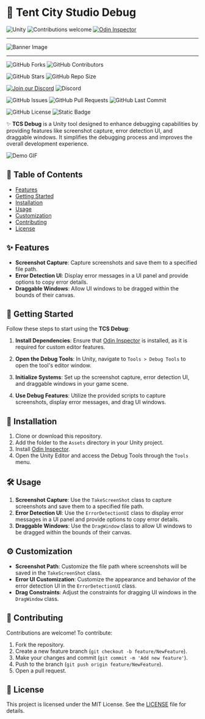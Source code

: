 # 🎨 Tent City Studio Debug

![Unity](https://img.shields.io/badge/Unity-2022.3+-black.svg?style=for-the-badge&logo=unity)
![Contributions welcome](https://img.shields.io/badge/Contributions-Welcome-brightgreen.svg?style=for-the-badge)
[![Odin Inspector](https://img.shields.io/badge/Odin_Inspector-Required-blue?style=for-the-badge)](https://odininspector.com/)

***
![Banner Image](https://via.placeholder.com/1000x300.png?text=assets+TCS+Debug+for+Unity)
***

![GitHub Forks](https://img.shields.io/github/forks/Ddemon26/TCS-Debug)
![GitHub Contributors](https://img.shields.io/github/contributors/Ddemon26/TCS-Debug)

![GitHub Stars](https://img.shields.io/github/stars/Ddemon26/TCS-Debug)
![GitHub Repo Size](https://img.shields.io/github/repo-size/Ddemon26/TCS-Debug)

[![Join our Discord](https://img.shields.io/badge/Discord-Join%20Us-7289DA?logo=discord&logoColor=white)](https://discord.gg/knwtcq3N2a)
![Discord](https://img.shields.io/discord/1047781241010794506)

![GitHub Issues](https://img.shields.io/github/issues/Ddemon26/TCS-Debug)
![GitHub Pull Requests](https://img.shields.io/github/issues-pr/Ddemon26/TCS-Debug)
![GitHub Last Commit](https://img.shields.io/github/last-commit/Ddemon26/TCS-Debug)

![GitHub License](https://img.shields.io/github/license/Ddemon26/TCS-Debug)
![Static Badge](https://img.shields.io/badge/Noobs-0-blue)

✨ **TCS Debug** is a Unity tool designed to enhance debugging capabilities by providing features like screenshot capture, error detection UI, and draggable windows. It simplifies the debugging process and improves the overall development experience.

![Demo GIF](https://media.giphy.com/media/l4Ep6KDbnTvdhGMP6/giphy.gif)

## 📜 Table of Contents
- [Features](#features)
- [Getting Started](#getting-started)
- [Installation](#installation)
- [Usage](#usage)
- [Customization](#customization)
- [Contributing](#contributing)
- [License](#license)

## ✨ Features

- **Screenshot Capture**: Capture screenshots and save them to a specified file path.
- **Error Detection UI**: Display error messages in a UI panel and provide options to copy error details.
- **Draggable Windows**: Allow UI windows to be dragged within the bounds of their canvas.

## 🚀 Getting Started

Follow these steps to start using the **TCS Debug**:

1. **Install Dependencies**: Ensure that [Odin Inspector](https://odininspector.com/) is installed, as it is required for custom editor features.

2. **Open the Debug Tools**: In Unity, navigate to `Tools > Debug Tools` to open the tool's editor window.

3. **Initialize Systems**: Set up the screenshot capture, error detection UI, and draggable windows in your game scene.

4. **Use Debug Features**: Utilize the provided scripts to capture screenshots, display error messages, and drag UI windows.

## 🔧 Installation

1. Clone or download this repository.
2. Add the folder to the `Assets` directory in your Unity project.
3. Install [Odin Inspector](https://odininspector.com/).
4. Open the Unity Editor and access the Debug Tools through the `Tools` menu.

## 🛠️ Usage

1. **Screenshot Capture**: Use the `TakeScreenShot` class to capture screenshots and save them to a specified file path.
2. **Error Detection UI**: Use the `ErrorDetectionUI` class to display error messages in a UI panel and provide options to copy error details.
3. **Draggable Windows**: Use the `DragWindow` class to allow UI windows to be dragged within the bounds of their canvas.

## ⚙️ Customization

- **Screenshot Path**: Customize the file path where screenshots will be saved in the `TakeScreenShot` class.
- **Error UI Customization**: Customize the appearance and behavior of the error detection UI in the `ErrorDetectionUI` class.
- **Drag Constraints**: Adjust the constraints for dragging UI windows in the `DragWindow` class.

## 🤝 Contributing

Contributions are welcome! To contribute:

1. Fork the repository.
2. Create a new feature branch (`git checkout -b feature/NewFeature`).
3. Make your changes and commit (`git commit -m 'Add new feature'`).
4. Push to the branch (`git push origin feature/NewFeature`).
5. Open a pull request.

## 📄 License

This project is licensed under the MIT License. See the [LICENSE](LICENSE) file for details.